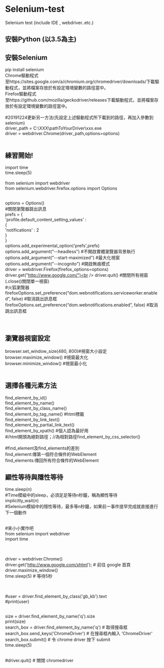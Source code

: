 # Selenium-test
Selenium test (include IDE , webdriver..etc.)
## 安裝Python (以3.5為主)<br />

## 安裝Selenium
pip install selenium<br />
Chrome驅動程式<br />
至https://sites.google.com/a/chromium.org/chromedriver/downloads/下載驅動程式，並將檔案存放於有設定環境變數的路徑當中。<br />
Firefox驅動程式<br />
至https://github.com/mozilla/geckodriver/releases下載驅動程式，並將檔案存放於有設定環境變數的路徑當中。<br /><br />
#20191224更新另一方法(先設定上述驅動程式所下載到的路徑，再加入參數到selenium)<br />
driver_path = C:\XXX\pathToYourDriver\xxx.exe<br />
driver = webdriver.Chrome(driver_path,options=options)<br /><br />

## 練習開始!
import time<br />
time.sleep(5)<br /><br />
from selenium import webdriver<br />
from selenium.webdriver.firefox.options import Options<br /><br />

options = Options()<br />
#關閉瀏覽器跳出訊息<br />
prefs = {<br />
    'profile.default_content_setting_values' :<br />
        {<br />
        'notifications' : 2<br />
         }<br />
}<br />
options.add_experimental_option('prefs',prefs)<br />
options.add_argument("--headless")            #不開啟實體瀏覽器背景執行<br />
options.add_argument("--start-maximized")     #最大化視窗<br />
options.add_argument("--incognito")           #開啟無痕模式<br />
driver = webdriver.Firefox(firefox_options=options)<br />
driver.get("http://www.google.com/")<br />
driver.quit()                        #關閉所有視窗(.close()關閉單一視窗)<br />
#火狐瀏覽器
firefoxOptions.set_preference(“dom.webnotifications.serviceworker.enabled”, false)  #取消跳出訊息框<br />
firefoxOptions.set_preference(“dom.webnotifications.enabled”, false)          #取消跳出訊息框<br /><br /><br />
## 瀏覽器視窗設定<br />
browser.set_window_size(480, 800)#視窗大小設定<br />
browser.maximize_window() #視窗最大化<br />
browser.minimize_window() #視窗最小化<br /><br />
## 選擇各種元素方法<br />
find_element_by_id()<br />
find_element_by_name()<br />
find_element_by_class_name()<br />
find_element_by_tag_name()           #html標籤<br />
find_element_by_link_text()<br />
find_element_by_partial_link_text()<br />
find_element_by_xpath()              #個人認為最好用<br />
                                     #/html開頭為絕對路徑；//為相對路徑find_element_by_css_selector()<br /><br />
#find_element及find_elements的差別<br />
find_element:傳第一個符合條件的WebElement<br />
find_elements:傳回所有符合條件的WebElement<br />
## 顯性等待與隱性等待<br />
time.sleep(n)<br />
#Time模組中的sleep，必須足足等待n秒鐘，稱為顯性等待<br />
implicitly_wait(n)<br />
#Selenium模組中的隱性等待，最多等n秒鐘，如果前一事件提早完成就直接進行下一個動作<br /><br />


#來小小實作吧 <br/>
from selenium import webdriver <br/>
import time <br/> <br/> <br/>


driver = webdriver.Chrome() <br/>
driver.get('http://www.google.com/xhtml'); # 前往 google 首頁 <br/>
driver.maximize_window() <br/>
time.sleep(5) # 等待5秒 <br/> <br/> <br/>

#user = driver.find_element_by_class('gb_kb').text <br/>
#print(user) <br/> <br/>

size = driver.find_element_by_name('q').size <br/>
print(size) <br/>
search_box = driver.find_element_by_name('q') # 取得搜尋框 <br/>
search_box.send_keys('ChromeDriver') # 在搜尋框內輸入 'ChromeDriver' <br/>
search_box.submit() # 令 chrome driver 按下 submit <br/>
time.sleep(5) <br/> <br/>

#driver.quit() # 關閉 chromedriver <br/>
